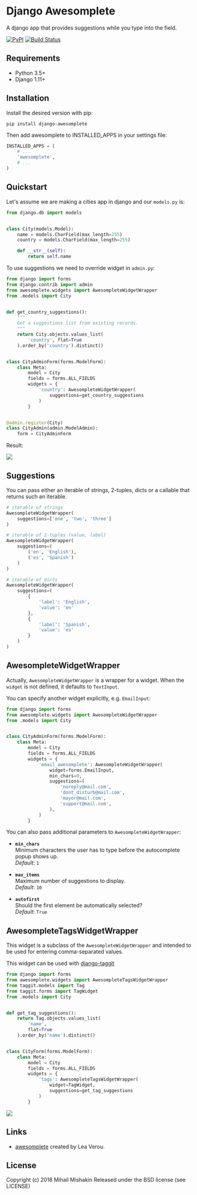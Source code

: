 # Django Awesomplete
A django app that provides suggestions while you type into the field.

[![PyPI](https://img.shields.io/pypi/v/django-awesomplete.svg)](https://pypi.org/project/django-awesomplete/)
[![Build Status](https://travis-ci.org/dldevinc/django-awesomplete.svg?branch=master)](https://travis-ci.org/dldevinc/django-awesomplete)

## Requirements
+ Python 3.5+
+ Django 1.11+

## Installation
Install the desired version with pip:

```
pip install django-awesomplete
```

Then add awesomplete to INSTALLED_APPS in your settings file:

```python
INSTALLED_APPS = (
    # ...
    'awesomplete',
    # ...
)
```

## Quickstart

Let's assume we are making a cities app in django and our `models.py` is:
```python
from django.db import models


class City(models.Model):
    name = models.CharField(max_length=255)
    country = models.CharField(max_length=255)

    def __str__(self):
        return self.name
```

To use suggestions we need to override widget in `admin.py`:
```python
from django import forms
from django.contrib import admin
from awesomplete.widgets import AwesompleteWidgetWrapper
from .models import City


def get_country_suggestions():
    """
    Get a suggestions list from existing records.
    """
    return City.objects.values_list(
        'country', flat=True
    ).order_by('country').distinct()


class CityAdminForm(forms.ModelForm):
    class Meta:
        model = City
        fields = forms.ALL_FIELDS
        widgets = {
            'country': AwesompleteWidgetWrapper(
                suggestions=get_country_suggestions
            )
        }


@admin.register(City)
class CityAdmin(admin.ModelAdmin):
    form = CityAdminForm
```

Result:

![](http://i.imgur.com/NRCdgNu.png)

## Suggestions
You can pass either an iterable of strings, 2-tuples, dicts 
or a callable that returns such an iterable.

```python
# iterable of strings
AwesompleteWidgetWrapper(
    suggestions=['one', 'two', 'three']
)

# iterable of 2-tuples (value, label)
AwesompleteWidgetWrapper(
    suggestions=(
        ('en', 'English'),
        ('es', 'Spanish')
    )
)

# iterable of dicts
AwesompleteWidgetWrapper(
    suggestions=(
        {
            'label': 'English',
            'value': 'en'        
        },
        {
            'label': 'Spanish',
            'value': 'es'        
        }
    )
)
```

## AwesompleteWidgetWrapper
Actually, `AwesompleteWidgetWrapper` is a wrapper for a widget. 
When the `widget` is not defined, it defaults to `TextInput`.

You can specify another widget explicitly, e.g. `EmailInput`:

```python
from django import forms
from awesomplete.widgets import AwesompleteWidgetWrapper
from .models import City


class CityAdminForm(forms.ModelForm):
    class Meta:
        model = City
        fields = forms.ALL_FIELDS
        widgets = {
            'email_awesomplete': AwesompleteWidgetWrapper(
                widget=forms.EmailInput,
                min_chars=0,
                suggestions=(
                    'noreply@mail.com',
                    'dont_disturb@mail.com',
                    'mayor@mail.com',
                    'support@mail.com',
                ),
            )
        }
```

You can also pass additional parameters to `AwesompleteWidgetWrapper`:

+ **`min_chars`**
  <br>
  Minimum characters the user has to type before the autocomplete 
  popup shows up.
  <br>
  *Default*: `1`

+ **`max_items`**
    <br>
    Maximum number of suggestions to display.
    <br>
    *Default*: `10`

+ **`autofirst`**
    <br>
    Should the first element be automatically selected?
    <br>
    *Default*: `True`

## AwesompleteTagsWidgetWrapper
This widget is a subclass of the `AwesompleteWidgetWrapper` and intended to be used
for entering comma-separated values. 

This widget can be used with [django-taggit](https://github.com/jazzband/django-taggit)

```python
from django import forms
from awesomplete.widgets import AwesompleteTagsWidgetWrapper
from taggit.models import Tag
from taggit.forms import TagWidget
from .models import City


def get_tag_suggestions():
    return Tag.objects.values_list(
        'name',
        flat=True
    ).order_by('name').distinct()


class CityForm(forms.ModelForm):
    class Meta:
        model = City
        fields = forms.ALL_FIELDS
        widgets = {
            'tags': AwesompleteTagsWidgetWrapper(
                widget=TagWidget,
                suggestions=get_tag_suggestions
            )
        }

```

![](https://i.imgur.com/zWAWhN7.png)

## Links
+ [awesomplete](http://leaverou.github.io/awesomplete/) created by Lea Verou.

## License
Copyright (c) 2018 Mihail Mishakin Released under the BSD license (see LICENSE)
